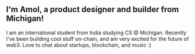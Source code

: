### <h2>I'm Amol, a product designer and builder from Michigan!</h2>  
  
I am an international student from India studying CS @ Michigan. Recently I've been building cool stuff on-chain, and am very excited for the future of web3. Love to chat about startups, blockchain, and music :)

</td></tr></table>  

<br/>  
